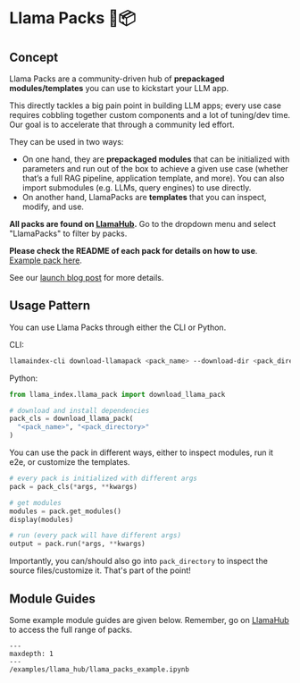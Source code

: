 # Llama Packs 🦙📦

## Concept

Llama Packs are a community-driven hub of **prepackaged modules/templates** you can use to kickstart your LLM app.

This directly tackles a big pain point in building LLM apps; every use case requires cobbling together custom components and a lot of tuning/dev time. Our goal is to accelerate that through a community led effort.

They can be used in two ways:
- On one hand, they are **prepackaged modules** that can be initialized with parameters and run out of the box to achieve a given use case (whether that’s a full RAG pipeline, application template, and more). You can also import submodules (e.g. LLMs, query engines) to use directly.
- On another hand, LlamaPacks are **templates** that you can inspect, modify, and use.

**All packs are found on [LlamaHub](https://llamahub.ai/).** Go to the dropdown menu and select "LlamaPacks" to filter by packs.

**Please check the README of each pack for details on how to use**. [Example pack here](https://llamahub.ai/l/llama_packs-voyage_query_engine).

See our [launch blog post](https://blog.llamaindex.ai/introducing-llama-packs-e14f453b913a) for more details.

## Usage Pattern

You can use Llama Packs through either the CLI or Python.

CLI:
```bash
llamaindex-cli download-llamapack <pack_name> --download-dir <pack_directory>
```

Python:
```python
from llama_index.llama_pack import download_llama_pack

# download and install dependencies
pack_cls = download_llama_pack(
  "<pack_name>", "<pack_directory>"
)

```

You can use the pack in different ways, either to inspect modules, run it e2e, or customize the templates.

```python
# every pack is initialized with different args
pack = pack_cls(*args, **kwargs)

# get modules
modules = pack.get_modules()
display(modules)

# run (every pack will have different args)
output = pack.run(*args, **kwargs)

```

Importantly, you can/should also go into `pack_directory` to inspect the source files/customize it. That's part of the point! 


## Module Guides

Some example module guides are given below. Remember, go on [LlamaHub](https://llamahub.ai) to access the full range of packs.

```{toctree}
---
maxdepth: 1
---
/examples/llama_hub/llama_packs_example.ipynb
```